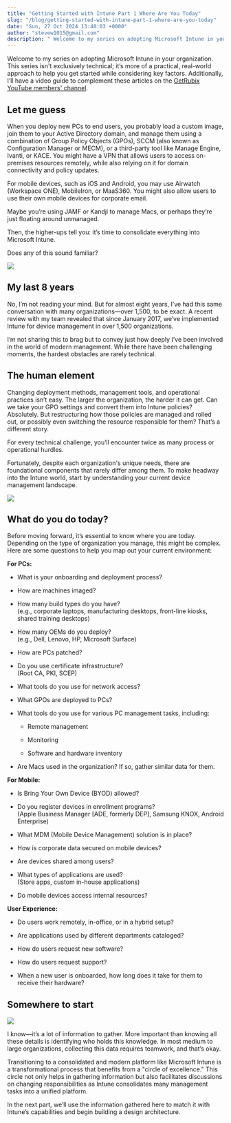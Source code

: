 ```yaml
---
title: "Getting Started with Intune Part 1 Where Are You Today"
slug: "/blog/getting-started-with-intune-part-1-where-are-you-today"
date: "Sun, 27 Oct 2024 13:40:03 +0000"
author: "stevew1015@gmail.com"
description: " Welcome to my series on adopting Microsoft Intune in your organization. This series isn't exclusively technical; it’s more of a practical, real-world approach to help you get started while considering key factors. Additionally, I’ll have a video guide to complement these articles on the GetRubix YouTube members' channel.Let"
---
```


Welcome to my series on adopting Microsoft Intune in your organization. This series isn't exclusively technical; it’s more of a practical, real-world approach to help you get started while considering key factors. Additionally, I’ll have a video guide to complement these articles on the [GetRubix YouTube members' channel](https://www.youtube.com/channel/UCF6q8UjlE5AFO52ht-G_L6A/join).

Let me guess
------------

When you deploy new PCs to end users, you probably load a custom image, join them to your Active Directory domain, and manage them using a combination of Group Policy Objects (GPOs), SCCM (also known as Configuration Manager or MECM), or a third-party tool like Manage Engine, Ivanti, or KACE. You might have a VPN that allows users to access on-premises resources remotely, while also relying on it for domain connectivity and policy updates.

For mobile devices, such as iOS and Android, you may use Airwatch (Workspace ONE), MobileIron, or MaaS360. You might also allow users to use their own mobile devices for corporate email.

Maybe you’re using JAMF or Kandji to manage Macs, or perhaps they’re just floating around unmanaged.

Then, the higher-ups tell you: it’s time to consolidate everything into Microsoft Intune.

Does any of this sound familiar?

![](https://images.squarespace-cdn.com/content/v1/5dd365a31aa1fd743bc30b8e/b4109908-0c9d-4fc1-ac70-8d0339f0a00c/fortuneTeller.jpeg)

My last 8 years
---------------

No, I’m not reading your mind. But for almost eight years, I’ve had this same conversation with many organizations—over 1,500, to be exact. A recent review with my team revealed that since January 2017, we’ve implemented Intune for device management in over 1,500 organizations.

I’m not sharing this to brag but to convey just how deeply I’ve been involved in the world of modern management. While there have been challenging moments, the hardest obstacles are rarely technical.

The human element
-----------------

Changing deployment methods, management tools, and operational practices isn’t easy. The larger the organization, the harder it can get. Can we take your GPO settings and convert them into Intune policies? Absolutely. But restructuring how those policies are managed and rolled out, or possibly even switching the resource responsible for them? That’s a different story.

For every technical challenge, you’ll encounter twice as many process or operational hurdles.

Fortunately, despite each organization's unique needs, there are foundational components that rarely differ among them. To make headway into the Intune world, start by understanding your current device management landscape.

![](https://images.squarespace-cdn.com/content/v1/5dd365a31aa1fd743bc30b8e/23e028c6-e6b9-4c9b-a3cb-92395303a341/human+%281%29.jpeg)

What do you do today?
---------------------

Before moving forward, it’s essential to know where you are today. Depending on the type of organization you manage, this might be complex. Here are some questions to help you map out your current environment:

**For PCs:**

-   What is your onboarding and deployment process?
    
-   How are machines imaged?
    
-   How many build types do you have?  
    (e.g., corporate laptops, manufacturing desktops, front-line kiosks, shared training desktops)
    
-   How many OEMs do you deploy?  
    (e.g., Dell, Lenovo, HP, Microsoft Surface)
    
-   How are PCs patched?
    
-   Do you use certificate infrastructure?  
    (Root CA, PKI, SCEP)
    
-   What tools do you use for network access?
    
-   What GPOs are deployed to PCs?
    
-   What tools do you use for various PC management tasks, including:
    
    -   Remote management
        
    -   Monitoring
        
    -   Software and hardware inventory
        
-   Are Macs used in the organization? If so, gather similar data for them.
    

**For Mobile:**

-   Is Bring Your Own Device (BYOD) allowed?
    
-   Do you register devices in enrollment programs?  
    (Apple Business Manager \[ADE, formerly DEP\], Samsung KNOX, Android Enterprise)
    
-   What MDM (Mobile Device Management) solution is in place?
    
-   How is corporate data secured on mobile devices?
    
-   Are devices shared among users?
    
-   What types of applications are used?  
    (Store apps, custom in-house applications)
    
-   Do mobile devices access internal resources?
    

**User Experience:**

-   Do users work remotely, in-office, or in a hybrid setup?
    
-   Are applications used by different departments cataloged?
    
-   How do users request new software?
    
-   How do users request support?
    
-   When a new user is onboarded, how long does it take for them to receive their hardware?
    

Somewhere to start
------------------

![](https://images.squarespace-cdn.com/content/v1/5dd365a31aa1fd743bc30b8e/812df48e-a58b-4326-af17-05054d06df5c/running.jpeg)

I know—it’s a lot of information to gather. More important than knowing all these details is identifying who holds this knowledge. In most medium to large organizations, collecting this data requires teamwork, and that’s okay.

Transitioning to a consolidated and modern platform like Microsoft Intune is a transformational process that benefits from a "circle of excellence." This circle not only helps in gathering information but also facilitates discussions on changing responsibilities as Intune consolidates many management tasks into a unified platform.

In the next part, we’ll use the information gathered here to match it with Intune’s capabilities and begin building a design architecture.
